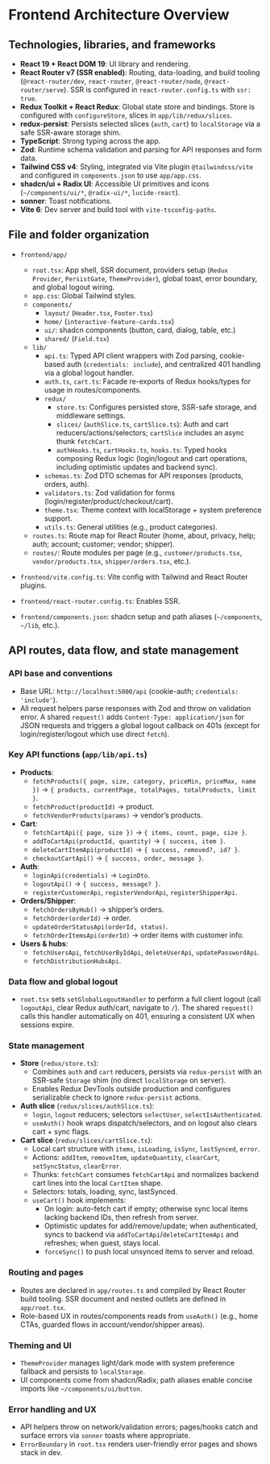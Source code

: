# Frontend Architecture Overview

## Technologies, libraries, and frameworks

- **React 19 + React DOM 19**: UI library and rendering.
- **React Router v7 (SSR enabled)**: Routing, data-loading, and build tooling (`@react-router/dev`, `react-router`, `@react-router/node`, `@react-router/serve`). SSR is configured in `react-router.config.ts` with `ssr: true`.
- **Redux Toolkit + React Redux**: Global state store and bindings. Store is configured with `configureStore`, slices in `app/lib/redux/slices`.
- **redux-persist**: Persists selected slices (`auth`, `cart`) to `localStorage` via a safe SSR-aware storage shim.
- **TypeScript**: Strong typing across the app.
- **Zod**: Runtime schema validation and parsing for API responses and form data.
- **Tailwind CSS v4**: Styling, integrated via Vite plugin `@tailwindcss/vite` and configured in `components.json` to use `app/app.css`.
- **shadcn/ui + Radix UI**: Accessible UI primitives and icons (`~/components/ui/*`, `@radix-ui/*`, `lucide-react`).
- **sonner**: Toast notifications.
- **Vite 6**: Dev server and build tool with `vite-tsconfig-paths`.

## File and folder organization

- `frontend/app/`

  - `root.tsx`: App shell, SSR document, providers setup (`Redux Provider`, `PersistGate`, `ThemeProvider`), global toast, error boundary, and global logout wiring.
  - `app.css`: Global Tailwind styles.
  - `components/`
    - `layout/` (`Header.tsx`, `Footer.tsx`)
    - `home/` (`interactive-feature-cards.tsx`)
    - `ui/`: shadcn components (button, card, dialog, table, etc.)
    - `shared/` (`Field.tsx`)
  - `lib/`
    - `api.ts`: Typed API client wrappers with Zod parsing, cookie-based auth (`credentials: include`), and centralized 401 handling via a global logout handler.
    - `auth.ts`, `cart.ts`: Facade re-exports of Redux hooks/types for usage in routes/components.
    - `redux/`
      - `store.ts`: Configures persisted store, SSR-safe storage, and middleware settings.
      - `slices/` (`authSlice.ts`, `cartSlice.ts`): Auth and cart reducers/actions/selectors; `cartSlice` includes an async thunk `fetchCart`.
      - `authHooks.ts`, `cartHooks.ts`, `hooks.ts`: Typed hooks composing Redux logic (login/logout and cart operations, including optimistic updates and backend sync).
    - `schemas.ts`: Zod DTO schemas for API responses (products, orders, auth).
    - `validators.ts`: Zod validation for forms (login/register/product/checkout/cart).
    - `theme.tsx`: Theme context with localStorage + system preference support.
    - `utils.ts`: General utilities (e.g., product categories).
  - `routes.ts`: Route map for React Router (home, about, privacy, help; auth; account; customer; vendor; shipper).
  - `routes/`: Route modules per page (e.g., `customer/products.tsx`, `vendor/products.tsx`, `shipper/orders.tsx`, etc.).

- `frontend/vite.config.ts`: Vite config with Tailwind and React Router plugins.
- `frontend/react-router.config.ts`: Enables SSR.
- `frontend/components.json`: shadcn setup and path aliases (`~/components`, `~/lib`, etc.).

## API routes, data flow, and state management

### API base and conventions

- Base URL: `http://localhost:5000/api` (cookie-auth; `credentials: 'include'`).
- All request helpers parse responses with Zod and throw on validation error. A shared `request()` adds `Content-Type: application/json` for JSON requests and triggers a global logout callback on 401s (except for login/register/logout which use direct `fetch`).

### Key API functions (`app/lib/api.ts`)

- **Products**:
  - `fetchProducts({ page, size, category, priceMin, priceMax, name })` → `{ products, currentPage, totalPages, totalProducts, limit }`.
  - `fetchProduct(productId)` → product.
  - `fetchVendorProducts(params)` → vendor’s products.
- **Cart**:
  - `fetchCartApi({ page, size })` → `{ items, count, page, size }`.
  - `addToCartApi(productId, quantity)` → `{ success, item }`.
  - `deleteCartItemApi(productId)` → `{ success, removed?, id? }`.
  - `checkoutCartApi()` → `{ success, order, message }`.
- **Auth**:
  - `loginApi(credentials)` → `LoginDto`.
  - `logoutApi()` → `{ success, message? }`.
  - `registerCustomerApi`, `registerVendorApi`, `registerShipperApi`.
- **Orders/Shipper**:
  - `fetchOrdersByHub()` → shipper’s orders.
  - `fetchOrder(orderId)` → order.
  - `updateOrderStatusApi(orderId, status)`.
  - `fetchOrderItemsApi(orderId)` → order items with customer info.
- **Users & hubs**:
  - `fetchUsersApi`, `fetchUserByIdApi`, `deleteUserApi`, `updatePasswordApi`.
  - `fetchDistributionHubsApi`.

### Data flow and global logout

- `root.tsx` sets `setGlobalLogoutHandler` to perform a full client logout (call `logoutApi`, clear Redux auth/cart, navigate to `/`). The shared `request()` calls this handler automatically on 401, ensuring a consistent UX when sessions expire.

### State management

- **Store** (`redux/store.ts`):
  - Combines `auth` and `cart` reducers, persists via `redux-persist` with an SSR-safe `Storage` shim (no direct `localStorage` on server).
  - Enables Redux DevTools outside production and configures serializable check to ignore `redux-persist` actions.
- **Auth slice** (`redux/slices/authSlice.ts`):
  - `login`, `logout` reducers; selectors `selectUser`, `selectIsAuthenticated`.
  - `useAuth()` hook wraps dispatch/selectors, and on logout also clears cart + sync flags.
- **Cart slice** (`redux/slices/cartSlice.ts`):
  - Local cart structure with `items`, `isLoading`, `isSync`, `lastSynced`, `error`.
  - Actions: `addItem`, `removeItem`, `updateQuantity`, `clearCart`, `setSyncStatus`, `clearError`.
  - Thunks: `fetchCart` consumes `fetchCartApi` and normalizes backend cart lines into the local `CartItem` shape.
  - Selectors: totals, loading, sync, lastSynced.
  - `useCart()` hook implements:
    - On login: auto-fetch cart if empty; otherwise sync local items lacking backend IDs, then refresh from server.
    - Optimistic updates for add/remove/update; when authenticated, syncs to backend via `addToCartApi`/`deleteCartItemApi` and refreshes; when guest, stays local.
    - `forceSync()` to push local unsynced items to server and reload.

### Routing and pages

- Routes are declared in `app/routes.ts` and compiled by React Router build tooling. SSR document and nested outlets are defined in `app/root.tsx`.
- Role-based UX in routes/components reads from `useAuth()` (e.g., home CTAs, guarded flows in account/vendor/shipper areas).

### Theming and UI

- `ThemeProvider` manages light/dark mode with system preference fallback and persists to `localStorage`.
- UI components come from shadcn/Radix; path aliases enable concise imports like `~/components/ui/button`.

### Error handling and UX

- API helpers throw on network/validation errors; pages/hooks catch and surface errors via `sonner` toasts where appropriate.
- `ErrorBoundary` in `root.tsx` renders user-friendly error pages and shows stack in dev.
